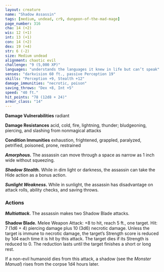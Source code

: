```yaml
---
layout: creature
name: "Shadow Assassin"
tags: [medium, undead, cr9, dungeon-of-the-mad-mage]
page_number: 316
cha: 14 (+2)
wis: 12 (+1)
int: 13 (+1)
con: 14 (+2)
dex: 19 (+4)
str: 6 (-2)
size: Medium undead
alignment: chaotic evil
challenge: "9 (5,000 XP)"
languages: "understands the languages it knew in life but can’t speak"
senses: "darkvision 60 ft., passive Perception 19"
skills: "Perception +9, Stealth +12"
damage_immunities: "necrotic, poison"
saving_throws: "Dex +8, Int +5"
speed: "40 ft."
hit_points: "78 (12d8 + 24)"
armor_class: "14"
---
```


**Damage Vulnerabilities** radiant

**Damage Resistances** acid, cold, fire, lightning, thunder; bludgeoning, piercing, and slashing from nonmagical attacks

**Condition Immunities** exhaustion, frightened, grappled, paralyzed, petrified, poisoned, prone, restrained

***Amorphous.*** The assassin can move through a space as narrow as 1 inch wide without squeezing.

***Shadow Stealth.*** While in dim light or darkness, the assassin can take the Hide action as a bonus action.

***Sunlight Weakness.*** While in sunlight, the assassin has disadvantage on attack rolls, ability checks, and saving throws.

### Actions

***Multiattack.*** The assassin makes two Shadow Blade attacks.

**Shadow Blade.** Melee Weapon Attack: +8 to hit, reach 5 ft., one target. Hit: 7 (1d6 + 4) piercing damage plus 10 (3d6) necrotic damage. Unless the target is immune to necrotic damage, the target’s Strength score is reduced by 1d4 each time it is hit by this attack. The target dies if its Strength is reduced to 0. The reduction lasts until the target finishes a short or long rest.

If a non-evil humanoid dies from this attack, a shadow (see the *Monster Manual*) rises from the corpse 1d4 hours later.
